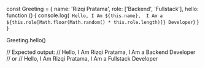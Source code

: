 const Greeting = {
	name: 'Rizqi Pratama',
	role: ['Backend', 'Fullstack'],
	hello: function () {
		console.log(`
		Hello, I Am ${this.name}, 
		I Am a ${this.role[Math.floor(Math.random() * this.role.length)]} Developer`)
	}
}

Greeting.hello()

// Expected output:
// Hello, I Am Rizqi Pratama, I Am a Backend Developer 
// or
// Hello, I Am Rizqi Pratama, I Am a Fullstack Developer 

